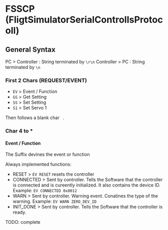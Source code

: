 # FSSCP (FligtSimulatorSerialControllsProtocoll)

## General Syntax
PC > Controller : String terminated by `\r\n`
Controller > PC : String terminated by `\n`

### First 2 Chars (REQUEST/EVENT)
* `EV` > Event / Function 
* `GS` > Get Setting 
* `SS` > Set Setting 
* `S1` > Set Servo 1 

Then follows a blank char ` `.

### Char 4 to *
#### Event / Function
The Suffix devines the event or function

Always implemented functions:
* RESET > `EV RESET` resets the controller
* CONNECTED > Sent by controller. Tells the Software that the controller is connected and is cureently initialized. It also contains the device ID. Example: `EV CONNECTED 0x0012`
* WARN > Sent by controller.  Warning event. Conatines the type of the warning. Example: `EV WARN ZERO_DEV_ID`
* INIT_DONE > Sent by controller. Tells the Software that the controller is ready.

TODO: complete